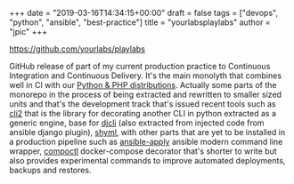 +++
date = "2019-03-16T14:34:15+00:00"
draft = false
tags = ["devops", "python", "ansible", "best-practice"]
title = "yourlabsplaylabs"
author = "jpic"
+++

https://github.com/yourlabs/playlabs

GitHub release of part of my current production practice to Continuous Integration and Continuous Delivery. It's the main monolyth that combines well in CI with our [Python & PHP distributions](https://yourlabs.io/oss/containers). Actually some parts of the monorepo in the process of being extracted and rewritten to smaller sized units and that's the development track that's issued recent tools such as [cli2](https://yourlabs.io/oss/cli2) that is the library for decorating another CLI in python extracted as a generic engine, base for [djcli](https://yourlabs.io/oss/djcli) (also extracted from injected code from ansible django plugin), [shyml](https://yourlabs.io/oss/shyml), with other parts that are yet to be installed in a production pipeline such as [ansible-apply](https://yourlabs.io/oss/ansible-apply) ansible modern command line wrapper, [compoctl](https://yourlabs.io/oss/compoctl) docker-compose decorator that's shorter to write but also provides experimental commands to improve automated deployments, backups and restores.
